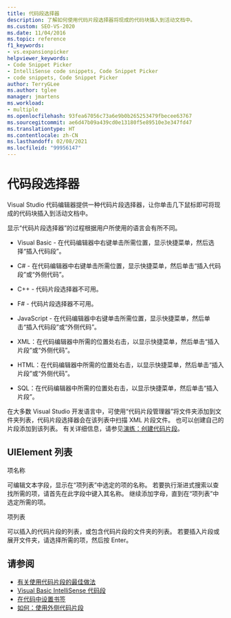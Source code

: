 ```yaml
---
title: 代码段选择器
description: 了解如何使用代码片段选择器将现成的代码块插入到活动文档中。
ms.custom: SEO-VS-2020
ms.date: 11/04/2016
ms.topic: reference
f1_keywords:
- vs.expansionpicker
helpviewer_keywords:
- Code Snippet Picker
- IntelliSense code snippets, Code Snippet Picker
- code snippets, Code Snippet Picker
author: TerryGLee
ms.author: tglee
manager: jmartens
ms.workload:
- multiple
ms.openlocfilehash: 93fea67056c73a6e9b0b265253479fbecee63767
ms.sourcegitcommit: ae6d47b09a439cd0e13180f5e89510e3e347fd47
ms.translationtype: HT
ms.contentlocale: zh-CN
ms.lasthandoff: 02/08/2021
ms.locfileid: "99956147"
---
```

# <a name="code-snippet-picker"></a>代码段选择器

Visual Studio 代码编辑器提供一种代码片段选择器，让你单击几下鼠标即可将现成的代码块插入到活动文档中。

显示“代码片段选择器”的过程根据用户所使用的语言会有所不同。

- Visual Basic - 在代码编辑器中右键单击所需位置，显示快捷菜单，然后选择“插入代码段”。

- C# - 在代码编辑器中右键单击所需位置，显示快捷菜单，然后单击“插入代码段”或“外侧代码”。

- C++ - 代码片段选择器不可用。

- F# - 代码片段选择器不可用。

- JavaScript - 在代码编辑器中右键单击所需位置，显示快捷菜单，然后单击“插入代码段”或“外侧代码”。

- XML：在代码编辑器中所需的位置处右击，以显示快捷菜单，然后单击“插入片段”或“外侧代码”。

- HTML：在代码编辑器中所需的位置处右击，以显示快捷菜单，然后单击“插入片段”或“外侧代码”。

- SQL：在代码编辑器中所需的位置处右击，以显示快捷菜单，然后单击“插入片段”。

在大多数 Visual Studio 开发语言中，可使用“代码片段管理器”将文件夹添加到文件夹列表，代码片段选择器会在该列表中扫描 XML 片段文件。 也可以创建自己的片段添加到该列表。 有关详细信息，请参见[演练：创建代码片段](../../ide/walkthrough-creating-a-code-snippet.md)。

## <a name="uielement-list"></a>UIElement 列表

项名称

可编辑文本字段，显示在“项列表”中选定的项的名称。 若要执行渐进式搜索以查找所需的项，请首先在此字段中键入其名称。 继续添加字母，直到在“项列表”中选定所需的项。

项列表

可以插入的代码片段的列表，或包含代码片段的文件夹的列表。 若要插入片段或展开文件夹，请选择所需的项，然后按 Enter。

## <a name="see-also"></a>请参阅

- [有关使用代码片段的最佳做法](../../ide/best-practices-for-using-code-snippets.md)
- [Visual Basic IntelliSense 代码段](/dotnet/visual-basic/developing-apps/using-ide/intellisense-code-snippets)
- [在代码中设置书签](../../ide/setting-bookmarks-in-code.md)
- [如何：使用外侧代码片段](../../ide/how-to-use-surround-with-code-snippets.md)
